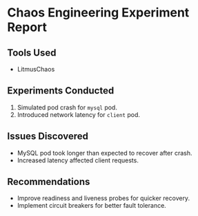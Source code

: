 # Chaos Engineering Experiment Report

## Tools Used
- LitmusChaos

## Experiments Conducted
1. Simulated pod crash for `mysql` pod.
2. Introduced network latency for `client` pod.

## Issues Discovered
- MySQL pod took longer than expected to recover after crash.
- Increased latency affected client requests.

## Recommendations
- Improve readiness and liveness probes for quicker recovery.
- Implement circuit breakers for better fault tolerance.
